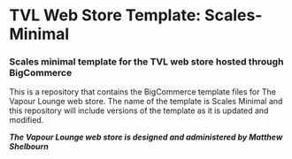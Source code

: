 # TVL Web Store Template: Scales-Minimal
### Scales minimal template for the TVL web store hosted through BigCommerce

This is a repository that contains the BigCommerce template files for The Vapour Lounge web store. The name of the template is Scales Minimal and this repository will include versions of the template as it is updated and modified.

**_The Vapour Lounge web store is designed and administered by Matthew Shelbourn_**
